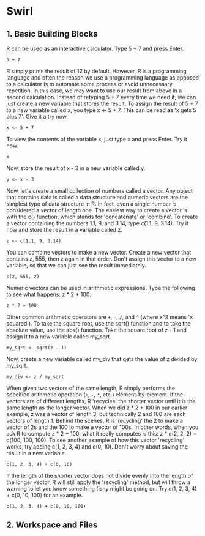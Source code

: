 # Swirl
## 1. Basic Building Blocks 
R can be used as an interactive calculator. Type 5 + 7 and press Enter.
```
5 + 7
```
R simply prints the result of 12 by default. However, R is a programming language and often the reason we use a programming language as opposed to a calculator is to automate some process or avoid unnecessary repetition.
In this case, we may want to use our result from above in a second calculation. Instead of retyping 5 + 7 every time we need it, we can just create a new variable that stores the result.
To assign the result of 5 + 7 to a new variable called x, you type x <- 5 + 7. This can be read as 'x gets 5 plus 7'. Give it a try now.
```
x <- 5 + 7
```
To view the contents of the variable x, just type x and press Enter. Try it now.
```
x
```
Now, store the result of x - 3 in a new variable called y.
```
y <- x - 3
```
Now, let's create a small collection of numbers called a vector. Any object that contains data is called a data structure and numeric vectors are the simplest type of data structure in R. In fact, even a single number is considered a vector of length one.
The easiest way to create a vector is with the c() function, which stands for 'concatenate' or 'combine'. To create a vector containing the numbers 1.1, 9, and 3.14, type c(1.1, 9, 3.14). Try it now and store the result in a variable called z.
```
z <- c(1.1, 9, 3.14)
```
You can combine vectors to make a new vector. Create a new vector that contains z, 555, then z again in that order. Don't assign this vector to a new variable, so that we can just see the result immediately.
```
c(z, 555, z)
```
Numeric vectors can be used in arithmetic expressions. Type the following to see what happens: z * 2 + 100.
```
z * 2 + 100
```
Other common arithmetic operators are `+`, `-`, `/`, and `^` (where x^2 means 'x squared'). To take the square root, use the sqrt() function and to take the absolute value, use the abs() function.
Take the square root of z - 1 and assign it to a new variable called my_sqrt.
```
my_sqrt <- sqrt(z - 1)
```
Now, create a new variable called my_div that gets the value of z divided by my_sqrt.
```
my_div <- z / my_sqrt
```
When given two vectors of the same length, R simply performs the specified arithmetic operation (`+`, `-`, `*`, etc.) element-by-element. If the vectors are of different lengths, R 'recycles' the shorter vector until it is the same length as the longer vector.
When we did z * 2 + 100 in our earlier example, z was a vector of length 3, but technically 2 and 100 are each vectors of length 1.
Behind the scenes, R is 'recycling' the 2 to make a vector of 2s and the 100 to make a vector of 100s. In other words, when you ask R to compute z * 2 + 100, what it really computes is this: z * c(2, 2, 2) + c(100, 100, 100).
To see another example of how this vector 'recycling' works, try adding c(1, 2, 3, 4) and c(0, 10). Don't worry about saving the result in a new variable.
```
c(1, 2, 3, 4) + c(0, 10)
```
If the length of the shorter vector does not divide evenly into the length of the longer vector, R will still apply the 'recycling' method, but will throw a warning to let you know something fishy might be going on.
Try c(1, 2, 3, 4) + c(0, 10, 100) for an example.
```
c(1, 2, 3, 4) + c(0, 10, 100)
```
## 2. Workspace and Files
